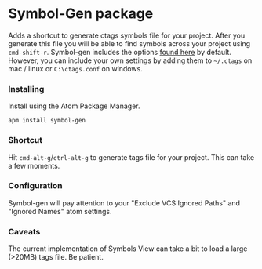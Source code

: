 # Symbol-Gen package

Adds a shortcut to generate ctags symbols file for your project.  After you generate this file
you will be able to find symbols across your project using `cmd-shift-r`.  Symbol-gen includes
the options [found here](https://github.com/weskinner/symbol-gen/blob/master/lib/.ctags) by default.
However, you can include your own settings by adding them to `~/.ctags` on mac / linux or
`C:\ctags.conf` on windows.

### Installing

Install using the Atom Package Manager.

`apm install symbol-gen`

### Shortcut

Hit `cmd-alt-g`/`ctrl-alt-g` to generate tags file for your project.  This can take a few moments.

### Configuration

Symbol-gen will pay attention to your "Exclude VCS Ignored Paths" and "Ignored Names" atom settings.

### Caveats

The current implementation of Symbols View can take a bit to load a large (>20MB) tags file.  Be patient.
